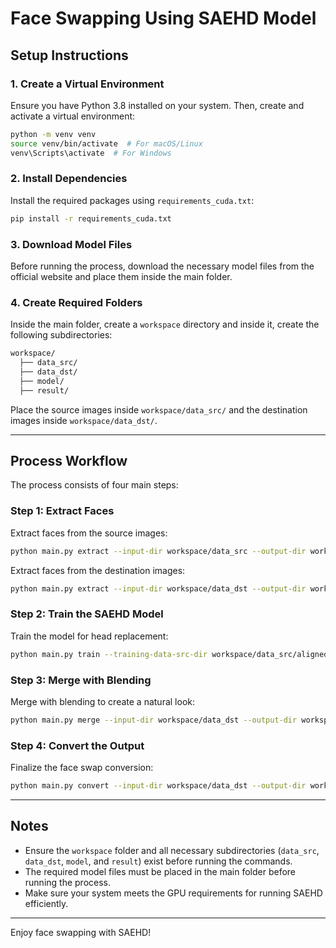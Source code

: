# Face Swapping Using SAEHD Model

## Setup Instructions

### 1. Create a Virtual Environment
Ensure you have Python 3.8 installed on your system. Then, create and activate a virtual environment:

```sh
python -m venv venv
source venv/bin/activate  # For macOS/Linux
venv\Scripts\activate  # For Windows
```

### 2. Install Dependencies
Install the required packages using `requirements_cuda.txt`:

```sh
pip install -r requirements_cuda.txt
```

### 3. Download Model Files
Before running the process, download the necessary model files from the official website and place them inside the main folder.

### 4. Create Required Folders
Inside the main folder, create a `workspace` directory and inside it, create the following subdirectories:

```sh
workspace/
  ├── data_src/
  ├── data_dst/
  ├── model/
  ├── result/
```

Place the source images inside `workspace/data_src/` and the destination images inside `workspace/data_dst/`.

---

## Process Workflow
The process consists of four main steps:

### Step 1: Extract Faces
Extract faces from the source images:
```sh
python main.py extract --input-dir workspace/data_src --output-dir workspace/data_src/aligned
```

Extract faces from the destination images:
```sh
python main.py extract --input-dir workspace/data_dst --output-dir workspace/data_dst/aligned
```

### Step 2: Train the SAEHD Model
Train the model for head replacement:
```sh
python main.py train --training-data-src-dir workspace/data_src/aligned --training-data-dst-dir workspace/data_dst/aligned --model-dir workspace/model --model SAEHD
```

### Step 3: Merge with Blending
Merge with blending to create a natural look:
```sh
python main.py merge --input-dir workspace/data_dst --output-dir workspace/result --output-mask-dir workspace/result/masks --model-dir workspace/model --model SAEHD
```

### Step 4: Convert the Output
Finalize the face swap conversion:
```sh
python main.py convert --input-dir workspace/data_dst --output-dir workspace/result --model-dir workspace/model --model SAEHD
```

---

## Notes
- Ensure the `workspace` folder and all necessary subdirectories (`data_src`, `data_dst`, `model`, and `result`) exist before running the commands.
- The required model files must be placed in the main folder before running the process.
- Make sure your system meets the GPU requirements for running SAEHD efficiently.

---

Enjoy face swapping with SAEHD!

